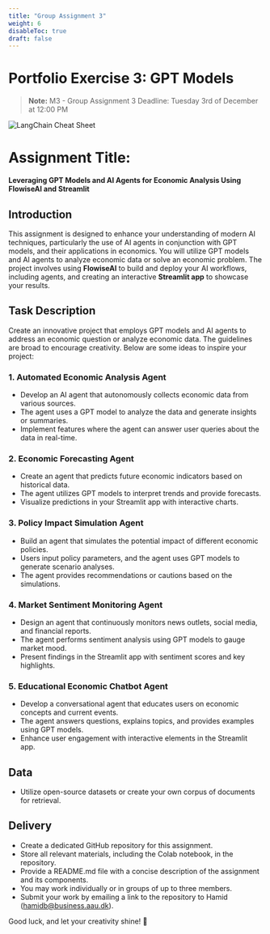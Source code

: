 ```yaml
---
title: "Group Assignment 3"
weight: 6
disableToc: true
draft: false
---
```


# Portfolio Exercise 3: GPT Models
> **Note:** M3 - Group Assignment 3 Deadline: Tuesday 3rd of December at 12:00 PM

![LangChain Cheat Sheet](https://raw.githubusercontent.com/aaubs/ds-master/main/data/Images/langchain_cheatsheet.png)

<!-- ## Introduction

This assignment focuses on leveraging retrieval-augmented generation (RAG) techniques, particularly in the context of extracting and synthesizing information from various documents (or a document). You'll be using Langchain to implement these concepts and create a system that not only generates responses but also retrieves relevant information from a database.

## Objective

### Task Description

Your task is to create a system that uses RAG for extracting information from a set of documents or a document which can be either a scientific paper or report. This involves integrating a database to store vectors of document information and designing customized prompts to effectively use GPT models for generation. Here are some project ideas:

1. Build a QA system that retrieves information from a given set of documents (or a document) to answer complex queries.
2. Develop a tool for summarizing research papers, where the system extracts key points from a database of paper vectors.
3. Create a recommendation engine that suggests content based on user queries and retrieved document data.
4. Explore other innovative applications of RAG, such as automated content generation, data analysis, or any other creative use case you can envision.

### Key Components

- **Database Integration:** Set up a database to store and retrieve vectors representing document information.
- **Customized Prompts:** Design and implement prompts that effectively utilize GPT models for generation based on retrieved data.
- **RAG Implementation:** Use Langchain to integrate retrieval-augmented generation in your system. -->
# Assignment Title:  
**Leveraging GPT Models and AI Agents for Economic Analysis Using FlowiseAI and Streamlit**

## Introduction  

This assignment is designed to enhance your understanding of modern AI techniques, particularly the use of AI agents in conjunction with GPT models, and their applications in economics. You will utilize GPT models and AI agents to analyze economic data or solve an economic problem. The project involves using **FlowiseAI** to build and deploy your AI workflows, including agents, and creating an interactive **Streamlit app** to showcase your results.  

## Task Description  

Create an innovative project that employs GPT models and AI agents to address an economic question or analyze economic data. The guidelines are broad to encourage creativity. Below are some ideas to inspire your project:  

### 1. **Automated Economic Analysis Agent**  
- Develop an AI agent that autonomously collects economic data from various sources.  
- The agent uses a GPT model to analyze the data and generate insights or summaries.  
- Implement features where the agent can answer user queries about the data in real-time.  

### 2. **Economic Forecasting Agent**  
- Create an agent that predicts future economic indicators based on historical data.  
- The agent utilizes GPT models to interpret trends and provide forecasts.  
- Visualize predictions in your Streamlit app with interactive charts.  

### 3. **Policy Impact Simulation Agent**  
- Build an agent that simulates the potential impact of different economic policies.  
- Users input policy parameters, and the agent uses GPT models to generate scenario analyses.  
- The agent provides recommendations or cautions based on the simulations.  

### 4. **Market Sentiment Monitoring Agent**  
- Design an agent that continuously monitors news outlets, social media, and financial reports.  
- The agent performs sentiment analysis using GPT models to gauge market mood.  
- Present findings in the Streamlit app with sentiment scores and key highlights.  

### 5. **Educational Economic Chatbot Agent**  
- Develop a conversational agent that educates users on economic concepts and current events.  
- The agent answers questions, explains topics, and provides examples using GPT models.  
- Enhance user engagement with interactive elements in the Streamlit app.  

## Data

- Utilize open-source datasets or create your own corpus of documents for retrieval.

## Delivery

- Create a dedicated GitHub repository for this assignment.
- Store all relevant materials, including the Colab notebook, in the repository.
- Provide a README.md file with a concise description of the assignment and its components.
- You may work individually or in groups of up to three members.
- Submit your work by emailing a link to the repository to Hamid (hamidb@business.aau.dk).

Good luck, and let your creativity shine! 🎉 
